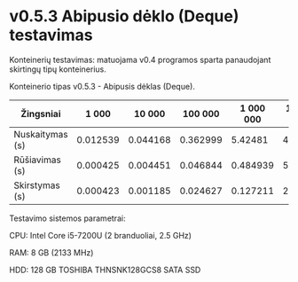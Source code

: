 # v0.5.3 Abipusio dėklo (Deque) testavimas

Konteinerių testavimas: matuojama v0.4 programos sparta panaudojant skirtingų tipų konteinerius.

Konteinerio tipas v0.5.3 - Abipusis dėklas (Deque).

| Žingsniai | 1 000  | 10 000 | 100 000 | 1 000 000 | 10 000 000 |
| --- | --- | --- | --- | --- | --- |
| Nuskaitymas (s) |0.012539|0.044168|0.362999|5.42481|46.9974|
| Rūšiavimas (s) |0.000425|0.004451|0.046844|0.484939|5.84639|
| Skirstymas (s) |0.000423|0.001185|0.024627|0.127211|2.3182|


Testavimo sistemos parametrai:

CPU: Intel Core i5-7200U (2 branduoliai, 2.5 GHz)

RAM: 8 GB (2133 MHz)

HDD: 128 GB TOSHIBA THNSNK128GCS8 SATA SSD
